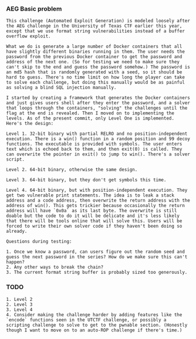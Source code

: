 
### AEG Basic problem

    This challenge (Automated Exploit Generation) is modeled loosely after the AEG challenge in the University of Texas CTF earlier this year, except that we use format string vulnerabilities instead of a buffer overflow exploit. 

    What we do is generate a large number of Docker containers that all have slightly different binaries running in them. The user needs the password from the previous Docker container to get the password and address of the next one. (So for testing we need to make sure they can't skip to the end and guess the password somehow.) The password is an md5 hash that is randomly generated with a seed, so it should be hard to guess. There's no time limit on how long the player can take to solve each challenge, but doing this manually would be as painful as solving a blind SQL injection manually.

    I started by creating a framework that generates the Docker containers and just gives users shell after they enter the password, and a solver that loops through the containers, "solving" the challenges until the flag at the end is revealed. Then I moved on to implementing the levels. As of the present commit, only Level One is implemented. Here's the design:

    Level 1. 32-bit binary with partial RELRO and no position-independent execution. There is a win() function in a random position and 99 decoy functions. The executable is provided with symbols. The user enters text which is echoed back to them, and then exit(0) is called. They can overwrite the pointer in exit() to jump to win(). There's a solver script.

    Level 2. 64-bit binary, otherwise the same design.

    Level 3. 64-bit binary, but they don't get symbols this time.

    Level 4. 64-bit binary, but with position-independent execution. They get two vulnerable print statements. The idea is to leak a stack address and a code address, then overwrite the return address with the address of win(). This gets trickier because occasionally the return address will have `0x0a` as its last byte. The overwrite is still doable but the code to do it will be delicate and it's less likely that there will be tools online that will solve this. Users will be forced to write their own solver code if they haven't been doing so already. 

    Questions during testing:

    1. Once we know a password, can users figure out the random seed and guess the next password in the series? How do we make sure this can't happen?
    2. Any other ways to break the chain?
    3. The current format string buffer is probably sized too generously. 

### TODO

    1. Level 2
    2. Level 3
    3. Level 4
    4. Consider making the challenge harder by adding features like the `encode` functions seen in the UTCTF challenge, or possibly a scripting challenge to solve to get to the pwnable section. (Honestly though I want to move on to an auto-ROP challenge if there's time.)
